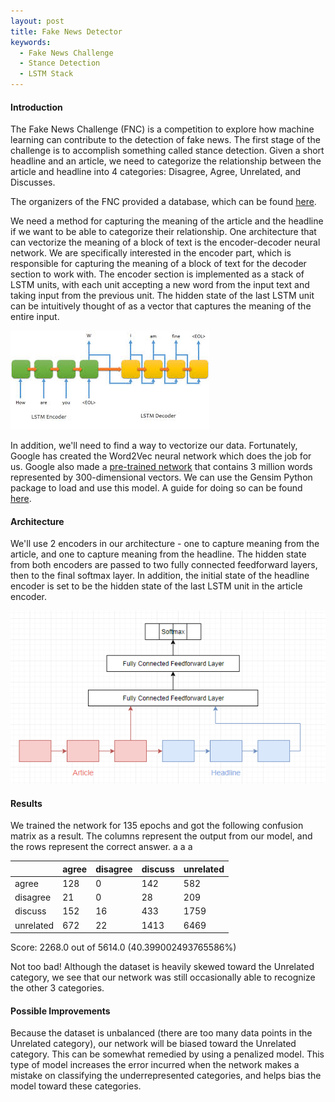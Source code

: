 ```yaml
---
layout: post
title: Fake News Detector
keywords: 
  - Fake News Challenge
  - Stance Detection
  - LSTM Stack
---
```

#### Introduction
The Fake News Challenge (FNC) is a competition to explore how machine learning can contribute to the detection of fake news. The first stage of the challenge is to accomplish something called stance detection. Given a short headline and an article, we need to categorize the relationship between the article and headline into 4 categories: Disagree, Agree, Unrelated, and Discusses.

The organizers of the FNC provided a database, which can be found [here](https://github.com/FakeNewsChallenge/fnc-1-baseline). 

We need a method for capturing the meaning of the article and the headline if we want to be able to categorize their relationship. One architecture that can vectorize the meaning of a block of text is the encoder-decoder neural network. We are specifically interested in the encoder part, which is responsible for capturing the meaning of a block of text for the decoder section to work with. The encoder section is implemented as a stack of LSTM units, with each unit accepting a new word from the input text and taking input from the previous unit. The hidden state of the last LSTM unit can be intuitively thought of as a vector that captures the meaning of the entire input. 

![Image of Encoder-Decoder architecture](/images/LSTMEncoder.jpeg)

In addition, we'll need to find a way to vectorize our data. Fortunately, Google has created the Word2Vec neural network which does the job for us. Google also made a [pre-trained network](https://drive.google.com/file/d/0B7XkCwpI5KDYNlNUTTlSS21pQmM/edit?usp=sharing) that contains 3 million words represented by 300-dimensional vectors. We can use the Gensim Python package to load and use this model. A guide for doing so can be found [here](https://machinelearningmastery.com/develop-word-embeddings-python-gensim/).

#### Architecture
We'll use 2 encoders in our architecture - one to capture meaning from the article, and one to capture meaning from the headline. The hidden state from both encoders are passed to two fully connected feedforward layers, then to the final softmax layer. In addition, the initial state of the headline encoder is set to be the hidden state of the last LSTM unit in the article encoder.

![Architecture](/images/FakeNews.PNG)
#### Results
We trained the network for 135 epochs and got the following confusion matrix as a result. The columns represent the output from our model, and the rows represent the correct answer. a a a

  
|           |   agree   | disagree  |  discuss  | unrelated |  
|-----------|-----------|-----------|-----------|-----------|
|   agree   |    128    |     0     |    142    |    582    |  
| disagree  |    21     |     0     |    28     |    209    |  
|  discuss  |    152    |    16     |    433    |   1759    |  
| unrelated |    672    |    22     |   1413    |   6469    |  

Score: 2268.0 out of 5614.0     (40.399002493765586%)

Not too bad! Although the dataset is heavily skewed toward the Unrelated category, we see that our network was still occasionally able to recognize the other 3 categories.

#### Possible Improvements
Because the dataset is unbalanced (there are too many data points in the Unrelated category), our network will be biased toward the Unrelated category. This can be somewhat remedied by using a penalized model. This type of model increases the error incurred when the network makes a mistake on classifying the underrepresented categories, and helps bias the model toward these categories.










